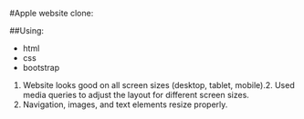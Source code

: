 #Apple website clone:

##Using:

- html 
- css  
- bootstrap 

1. Website looks good on all screen sizes (desktop, tablet, mobile).2. Used media queries to adjust the layout for different screen sizes.
3. Navigation, images, and text elements resize properly.